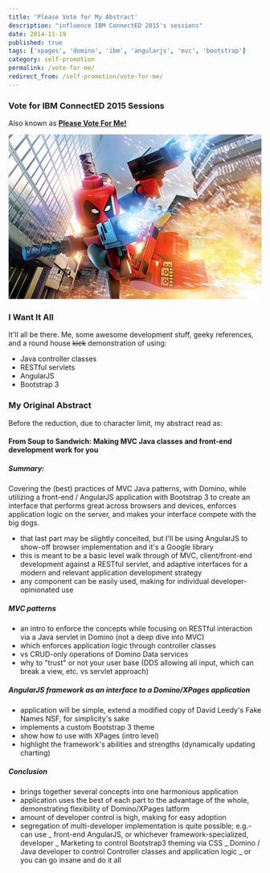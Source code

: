 ```yaml
---
title: 'Please Vote for My Abstract'
description: "influence IBM ConnectED 2015's sessions"
date: 2014-11-19
published: true
tags: ['xpages', 'domino', 'ibm', 'angularjs', 'mvc', 'bootstrap']
category: self-promotion
permalink: /vote-for-me/
redirect_from: /self-promotion/vote-for-me/
---
```


### Vote for IBM ConnectED 2015 Sessions

Also known as [**Please Vote For Me!**](https://www.socialbizug.org/blogs/We87208a0e2cc_4798_ac0e_537d0ced54e2/entry/from_soup_to_sandwich_making_mvc_java_classes_and_front_end_development_work_for_you?lang=en_us)

![Meeeeee!](./images/deadpool.jpg)

### I Want It All

It'll all be there. Me, some awesome development stuff, geeky references, and a round house <s>kick</s> demonstration of using:

- Java controller classes
- RESTful servlets
- AngularJS
- Bootstrap 3

### My Original Abstract

Before the reduction, due to character limit, my abstract read as:

#### From Soup to Sandwich: Making MVC Java classes and front-end development work for you

##### Summary:

Covering the (best) practices of MVC Java patterns, with Domino, while utilizing a front-end / AngularJS application with Bootstrap 3 to create an interface that performs great across browsers and devices, enforces application logic on the server, and makes your interface compete with the big dogs.

- that last part may be slightly conceited, but I'll be using AngularJS to show-off browser implementation and it's a Google library
- this is meant to be a basic level walk through of MVC, client/front-end development against a RESTful servlet, and adaptive interfaces for a modern and relevant application development strategy
- any component can be easily used, making for individual developer-opinionated use

##### MVC patterns

- an intro to enforce the concepts while focusing on RESTful interaction via a Java servlet in Domino (not a deep dive into MVC)
- which enforces application logic through controller classes
- vs CRUD-only operations of Domino Data services
- why to "trust" or not your user base (DDS allowing all input, which can break a view, etc. vs servlet approach)

##### AngularJS framework as an interface to a Domino/XPages application

- application will be simple, extend a modified copy of David Leedy's Fake Names NSF, for simplicity's sake
- implements a custom Bootstrap 3 theme
- show how to use with XPages (intro level)
- highlight the framework's abilities and strengths (dynamically updating charting)

##### Conclusion

- brings together several concepts into one harmonious application
- application uses the best of each part to the advantage of the whole, demonstrating flexibility of Domino/XPages latform
- amount of developer control is high, making for easy adoption
- segregation of multi-developer implementation is quite possible; e.g.- can use
  _ front-end AngularJS, or whichever framework-specialized, developer
  _ Marketing to control Bootstrap3 theming via CSS
  _ Domino / Java developer to control Controller classes and application logic
  _ or you can go insane and do it all
